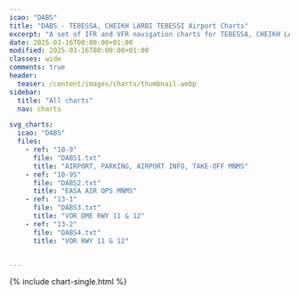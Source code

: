 ```yaml
---
icao: "DABS" 
title: "DABS - TEBESSA, CHEIKH LARBI TEBESSI Airport Charts"
excerpt: "A set of IFR and VFR navigation charts for TEBESSA, CHEIKH LARBI TEBESSI Airport"
date: 2025-03-16T00:00:00+01:00
modified: 2025-03-16T00:00:00+01:00
classes: wide
comments: true
header:
  teaser: /content/images/charts/thumbnail.webp
sidebar:
  title: "All charts"
  nav: charts

svg_charts:
  icao: "DABS"
  files:
    - ref: "10-9"
      file: "DABS1.txt"
      title: "AIRPORT, PARKING, AIRPORT INFO, TAKE-OFF MNMS"
    - ref: "10-9S"
      file: "DABS2.txt"
      title: "EASA AIR OPS MNMS"
    - ref: "13-1"
      file: "DABS3.txt"
      title: "VOR DME RWY 11 & 12"
    - ref: "13-2"
      file: "DABS4.txt"
      title: "VOR RWY 11 & 12"


---
```


{% include chart-single.html %}